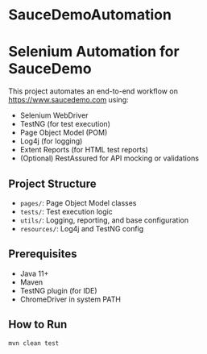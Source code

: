 # SauceDemoAutomation

# Selenium Automation for SauceDemo

This project automates an end-to-end workflow on https://www.saucedemo.com using:

- Selenium WebDriver
- TestNG (for test execution)
- Page Object Model (POM)
- Log4j (for logging)
- Extent Reports (for HTML test reports)
- (Optional) RestAssured for API mocking or validations

## Project Structure

- `pages/`: Page Object Model classes
- `tests/`: Test execution logic
- `utils/`: Logging, reporting, and base configuration
- `resources/`: Log4j and TestNG config

## Prerequisites

- Java 11+
- Maven
- TestNG plugin (for IDE)
- ChromeDriver in system PATH

## How to Run

```bash
mvn clean test
